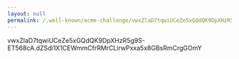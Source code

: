 ```yaml
---
layout: null
permalink: /.well-known/acme-challenge/vwxZlaD7tqwiUCeZe5xGQdQK9DpXHzR5g9S-ET568cA
---
```


vwxZlaD7tqwiUCeZe5xGQdQK9DpXHzR5g9S-ET568cA.dZSdi1X1CEWmmCfrRMrCLirwPxxa5x8GBsRmCrgGOmY